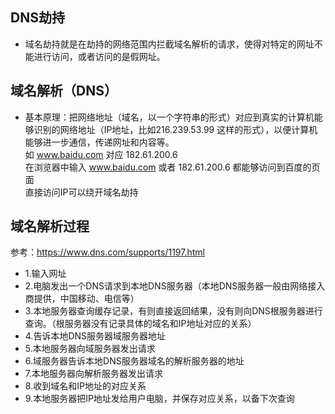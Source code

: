 ## DNS劫持
- 域名劫持就是在劫持的网络范围内拦截域名解析的请求，使得对特定的网址不能进行访问，或者访问的是假网址。

## 域名解析（DNS）
- 基本原理：把网络地址（域名，以一个字符串的形式）对应到真实的计算机能够识别的网络地址（IP地址，比如216.239.53.99 这样的形式），以便计算机能够进一步通信，传递网址和内容等。  
 如 www.baidu.com 对应 182.61.200.6   
 在浏览器中输入 www.baidu.com 或者 182.61.200.6 都能够访问到百度的页面   
 直接访问IP可以绕开域名劫持

 ## 域名解析过程
 参考：https://www.dns.com/supports/1197.html
- 1.输入网址
- 2.电脑发出一个DNS请求到本地DNS服务器（本地DNS服务器一般由网络接入商提供，中国移动、电信等）
- 3.本地服务器查询缓存记录，有则直接返回结果，没有则向DNS根服务器进行查询。（根服务器没有记录具体的域名和IP地址对应的关系）
- 4.告诉本地DNS服务器域服务器地址
- 5.本地服务器向域服务器发出请求
- 6.域服务器告诉本地DNS服务器域名的解析服务器的地址
- 7.本地服务器向解析服务器发出请求
- 8.收到域名和IP地址的对应关系
- 9.本地服务器把IP地址发给用户电脑，并保存对应关系，以备下次查询